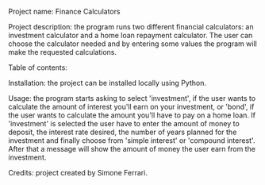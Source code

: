 Project name: Finance Calculators

Project description: the program runs two different financial calculators: an investment calculator and a home loan repayment calculator.
                     The user can choose the calculator needed and by entering some values the program will make the requested calculations.

Table of contents: 

Installation: the project can be installed locally using Python.

Usage: the program starts asking to select 'investment', if the user wants to calculate the amount of interest you'll earn on your investment, or 'bond', if the user wants to calculate the amount you'll have to pay on a home loan.
If 'investment' is selected the user have to enter the amount of money to deposit, the interest rate desired, the number of years planned for the investment and finally choose from 'simple interest' or 'compound interest'.
After that a message will show the amount of money the user earn from the investment.

Credits: project created by Simone Ferrari.
